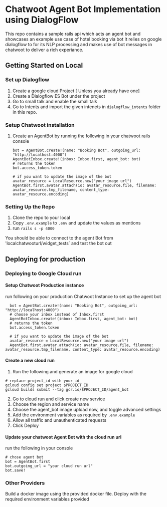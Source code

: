 # Chatwoot Agent Bot Implementation using DialogFlow

This repo contains a sample rails api which acts an agent bot and showcases an example use case of hotel booking via bot
It relies on google dialogflow to for its NLP processing and makes use of bot messages in chatwoot to deliver a rich experiance. 


## Getting Started on Local

### Set up Dialogflow

1) Create a google cloud Project [ Unless you already have one]
2) Create a Dialogflow ES Bot under the project
3) Go to small talk and enable the small talk
4) Go to Intents and import the given intenets in `dialogflow_intents` folder in this repo. 
   
### Setup Chatwoot installation
1) Create an AgentBot by running the following in your chatwoot rails console
   ```
   bot = AgentBot.create!(name: "Booking Bot", outgoing_url: "http://localhost:4000")
   AgentBotInbox.create!(inbox: Inbox.first, agent_bot: bot)
   # returns the token
   bot.access_token.token

   # if you want to update the image of the bot
   avatar_resource = LocalResource.new("your image url")
   AgentBot.first.avatar.attach(io: avatar_resource.file, filename: avatar_resource.tmp_filename, content_type: avatar_resource.encoding)
   ```   
### Setting Up the Repo 
1) Clone the repo to your local
2) Copy `.env.example` to `.env` and update the values as mentions
3) run `rails s -p 4000`


You should be able to connect to the agent Bot from 'localchatwooturl/widget_tests` and test the bot out

## Deploying for production


### Deploying to Google Cloud run
#### Setup Chatwoot Production instance
run following on your production Chatwoot Instance to set up the agent bot

```
  bot = AgentBot.create!(name: "Booking Bot", outgoing_url: "http://localhost:4000")
  # choose your inbox instead of Inbox.first
  AgentBotInbox.create!(inbox: Inbox.first, agent_bot: bot)
  # returns the token
  bot.access_token.token

  # if you want to update the image of the bot
  avatar_resource = LocalResource.new("your image url")
  AgentBot.first.avatar.attach(io: avatar_resource.file, filename: avatar_resource.tmp_filename, content_type: avatar_resource.encoding)
```


#### Create a new cloud run 

1) Run the following and generate an image for google cloud
```
# replace project_id with your id
gcloud config set project $PROJECT_ID
gcloud builds submit --tag gcr.io/$PROJECT_ID/agent_bot
```
2) Go to cloud run and click create new service
3) Choose the region and service name
4) Choose the agent_bot image upload now, and toggle advanced settings 
5) Add the environment variables as required by `.env.example`
6) Allow all traffic and unauthenticated requests
7) Click Deploy 

#### Update your chatwoot Agent Bot with the cloud run url
run the following in your console 
```
# chose agent bot
bot = AgentBot.first
bot.outgoing_url = "your cloud run url"
bot.save!
```

### Other Providers

Build a docker image using the provided docker file.  Deploy with the required environment variables provided